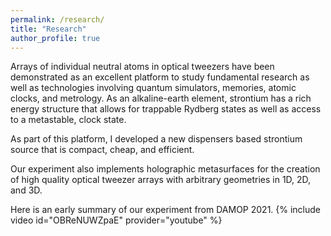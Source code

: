 ```yaml
---
permalink: /research/
title: "Research"
author_profile: true
---
```


Arrays of individual neutral atoms in optical tweezers have been demonstrated as an excellent platform to study fundamental research as well as technologies involving quantum simulators, memories, atomic clocks, and metrology. As an alkaline-earth element, strontium has a rich energy structure that allows for trappable Rydberg states as well as access to a metastable, clock state.

As part of this platform, I developed a new dispensers based strontium source that is compact, cheap, and efficient.

Our experiment also implements holographic metasurfaces for the creation of high quality optical tweezer arrays with arbitrary geometries in 1D, 2D, and 3D.

Here is an early summary of our experiment from DAMOP 2021.
{% include video id="OBReNUWZpaE" provider="youtube" %}
